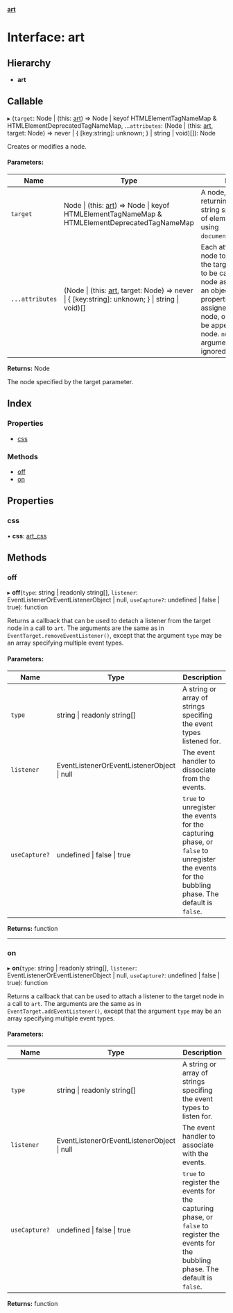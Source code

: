 **[art](../README.md)**

# Interface: art

## Hierarchy

* **art**

## Callable

▸ (`target`: Node \| (this: [art](art.md)) => Node \| keyof HTMLElementTagNameMap & HTMLElementDeprecatedTagNameMap, ...`attributes`: (Node \| (this: [art](art.md), target: Node) => never \| { [key:string]: unknown;  } \| string \| void)[]): Node

Creates or modifies a node.

#### Parameters:

Name | Type | Description |
------ | ------ | ------ |
`target` | Node \| (this: [art](art.md)) => Node \| keyof HTMLElementTagNameMap & HTMLElementDeprecatedTagNameMap |   A node, a function returning a node, or a string specifying the type of element to be created using `document.createElement()`.  |
`...attributes` | (Node \| (this: [art](art.md), target: Node) => never \| { [key:string]: unknown;  } \| string \| void)[] |   Each attribute may be a node to be appended to the target node, a function to be called with the target node as its only argument, an object whose properties shall be assigned to the target node, or a string of text to be appended to the target node. `null` and `undefined` arguments are simply ignored.  |

**Returns:** Node

The node specified by the target parameter.

## Index

### Properties

* [css](art.md#css)

### Methods

* [off](art.md#off)
* [on](art.md#on)

## Properties

### css

•  **css**: [art\_css](art_css.md)

## Methods

### off

▸ **off**(`type`: string \| readonly string[], `listener`: EventListenerOrEventListenerObject \| null, `useCapture?`: undefined \| false \| true): function

Returns a callback that can be used to detach a listener from the target node in a call to
`art`.
The arguments are the same as in `EventTarget.removeEventListener()`, except that the
argument `type` may be an array specifying multiple event types.

#### Parameters:

Name | Type | Description |
------ | ------ | ------ |
`type` | string \| readonly string[] |   A string or array of strings specifing the event types listened for.  |
`listener` | EventListenerOrEventListenerObject \| null |   The event handler to dissociate from the events.  |
`useCapture?` | undefined \| false \| true |   `true` to unregister the events for the capturing phase, or `false` to unregister the events for the bubbling phase. The default is `false`.  |

**Returns:** function

___

### on

▸ **on**(`type`: string \| readonly string[], `listener`: EventListenerOrEventListenerObject \| null, `useCapture?`: undefined \| false \| true): function

Returns a callback that can be used to attach a listener to the target node in a call to
`art`.
The arguments are the same as in `EventTarget.addEventListener()`, except that the argument
`type` may be an array specifying multiple event types.

#### Parameters:

Name | Type | Description |
------ | ------ | ------ |
`type` | string \| readonly string[] |   A string or array of strings specifing the event types to listen for.  |
`listener` | EventListenerOrEventListenerObject \| null |   The event handler to associate with the events.  |
`useCapture?` | undefined \| false \| true |   `true` to register the events for the capturing phase, or `false` to register the events for the bubbling phase. The default is `false`.  |

**Returns:** function
